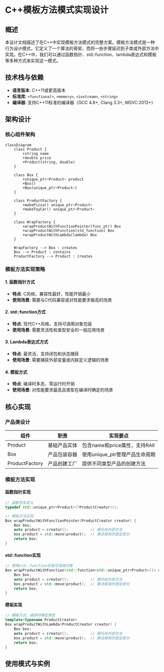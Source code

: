# C++模板方法模式实现设计

## 概述

本设计文档描述了在C++中实现模板方法模式的完整方案。模板方法模式是一种行为设计模式，它定义了一个算法的骨架，而将一些步骤延迟到子类或外部方法中实现。在C++中，我们可以通过函数指针、std::function、lambda表达式和模板等多种方式来实现这一模式。

## 技术栈与依赖

- **语言版本**: C++11或更高版本
- **标准库**: `<functional>`, `<memory>`, `<iostream>`, `<string>`
- **编译器**: 支持C++11标准的编译器（GCC 4.8+, Clang 3.3+, MSVC 2013+）

## 架构设计

### 核心组件架构

```mermaid
classDiagram
    class Product {
        +string name
        +double price
        +Product(string, double)
    }
    
    class Box {
        +unique_ptr~Product~ product
        +Box()
        +Box(unique_ptr~Product~)
    }
    
    class ProductFactory {
        +makePizza() unique_ptr~Product~
        +makeToyCar() unique_ptr~Product~
    }
    
    class WrapFactory {
        +wrapProductWithFunctionPointer(func_ptr) Box
        +wrapProductWithFunction(std_function) Box
        +wrapProductWithLambda(lambda) Box
    }
    
    WrapFactory --> Box : creates
    Box --> Product : contains
    ProductFactory --> Product : creates
```

### 模板方法实现策略

#### 1. 函数指针方式
- **特点**: C风格，兼容性最好，性能开销最小
- **使用场景**: 需要与C代码兼容或对性能要求极高的场景

#### 2. std::function方式
- **特点**: 现代C++风格，支持可调用对象包装
- **使用场景**: 需要灵活性和类型安全的一般应用场景

#### 3. Lambda表达式方式
- **特点**: 最灵活，支持闭包和状态捕获
- **使用场景**: 需要捕获外部变量或内联定义逻辑的场景

#### 4. 模板方式
- **特点**: 编译时多态，零运行时开销
- **使用场景**: 对性能要求最高且类型在编译时确定的场景

## 核心实现

### 产品类设计

| 组件 | 职责 | 实现要点 |
|------|------|----------|
| Product | 基础产品实体 | 包含name和price属性，支持RAII |
| Box | 产品包装容器 | 使用unique_ptr管理产品生命周期 |
| ProductFactory | 产品创建工厂 | 提供不同类型产品的创建方法 |

### 模板方法实现

#### 函数指针实现
```cpp
// 函数签名定义
typedef std::unique_ptr<Product>(*ProductCreator)();

// 模板方法实现
Box wrapProductWithFunctionPointer(ProductCreator creator) {
    Box box;
    auto product = creator();          // 委托给外部方法
    box.product = std::move(product);  // 算法框架的固定部分
    return box;
}
```

#### std::function实现
```cpp
// 使用std::function包装可调用对象
Box wrapProductWithFunction(std::function<std::unique_ptr<Product>()> creator) {
    Box box;
    auto product = creator();          // 委托给外部方法
    box.product = std::move(product);  // 算法框架的固定部分
    return box;
}
```

#### 模板实现
```cpp
// 模板方式，编译时确定类型
template<typename ProductCreator>
Box wrapProductWithLambda(ProductCreator creator) {
    Box box;
    auto product = creator();          // 委托给外部方法
    box.product = std::move(product);  // 算法框架的固定部分
    return box;
}
```

## 使用模式与实例




















































































































